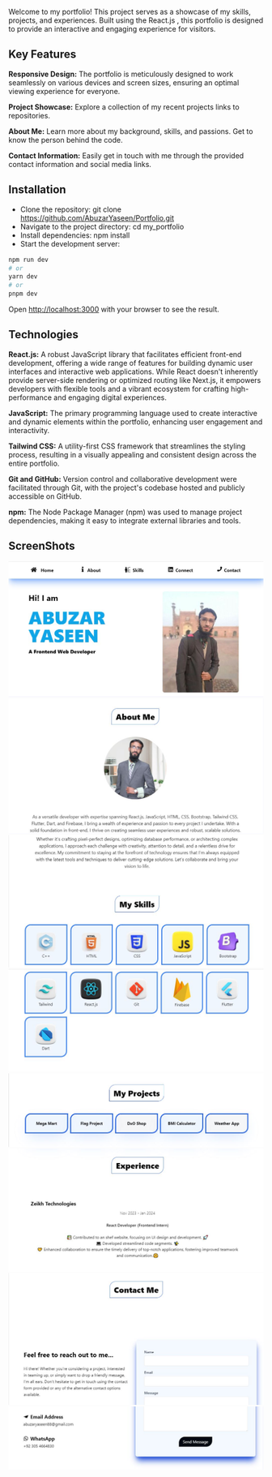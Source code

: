 Welcome to my portfolio! This project serves as a showcase of my skills, projects, and experiences. Built using the React.js , this portfolio is designed to provide an interactive and engaging experience for visitors.

## Key Features
**Responsive Design:** The portfolio is meticulously designed to work seamlessly on various devices and screen sizes, ensuring an optimal viewing experience for everyone.

**Project Showcase:** Explore a collection of my recent projects links to repositories.

**About Me:** Learn more about my background, skills, and passions. Get to know the person behind the code.

**Contact Information:** Easily get in touch with me through the provided contact information and social media links.

## Installation 
- Clone the repository: git clone https://github.com/AbuzarYaseen/Portfolio.git
- Navigate to the project directory: cd my_portfolio
- Install dependencies: npm install
- Start the development server:
```bash
npm run dev
# or
yarn dev
# or
pnpm dev
```

Open [http://localhost:3000](http://localhost:3000) with your browser to see the result.

## Technologies 
**React.js:**  A robust JavaScript library that facilitates efficient front-end development, offering a wide range of features for building dynamic user interfaces and interactive web applications. While React doesn't inherently provide server-side rendering or optimized routing like Next.js, it empowers developers with flexible tools and a vibrant ecosystem for crafting high-performance and engaging digital experiences.

**JavaScript:**  The primary programming language used to create interactive and dynamic elements within the portfolio, enhancing user engagement and interactivity.

**Tailwind CSS:**  A utility-first CSS framework that streamlines the styling process, resulting in a visually appealing and consistent design across the entire portfolio.

**Git and GitHub:**  Version control and collaborative development were facilitated through Git, with the project's codebase hosted and publicly accessible on GitHub.

**npm:** The Node Package Manager (npm) was used to manage project dependencies, making it easy to integrate external libraries and tools.

## ScreenShots

![Screenshot](1.JPG)
![Screenshot](2.JPG)
![Screenshot](3.JPG)
![Screenshot](4.JPG)
![Screenshot](5.JPG)
![Screenshot](6.JPG)
![Screenshot](7.JPG)
![Screenshot](8.JPG)